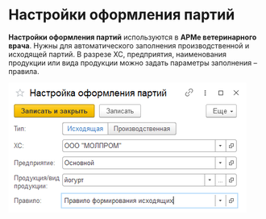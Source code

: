 # Настройки оформления партий

**Настройки оформления партий** используются в **АРМе ветеринарного врача**. Нужны для автоматического заполнения производственной и исходящей партий. В разрезе ХС, предприятия, наименования продукции или вида продукции можно задать параметры заполнения – правила.

[![1][1]][1]

[1]: BatchDesignSettings.assets/1.png
